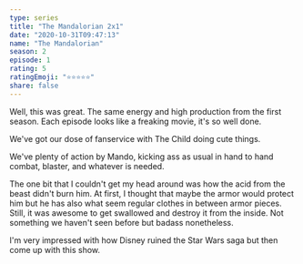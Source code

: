 ```yaml
---
type: series
title: "The Mandalorian 2x1"
date: "2020-10-31T09:47:13"
name: "The Mandalorian"
season: 2
episode: 1
rating: 5
ratingEmoji: "⭐️⭐️⭐️⭐️⭐️"
share: false
---
```


Well, this was great. The same energy and high production from the first season. Each episode looks like a freaking movie, it's so well done.

We've got our dose of fanservice with The Child doing cute things.

We've plenty of action by Mando, kicking ass as usual in hand to hand combat, blaster, and whatever is needed.

The one bit that I couldn't get my head around was how the acid from the beast didn't burn him. At first, I thought that maybe the armor would protect him but he has also what seem regular clothes in between armor pieces. Still, it was awesome to get swallowed and destroy it from the inside. Not something we haven't seen before but badass nonetheless.

I'm very impressed with how Disney ruined the Star Wars saga but then come up with this show.
